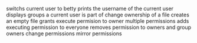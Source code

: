 switchs current user to betty
prints the username of the current user
displays groups a current user is part of
change ownership of a file
creates an empty file
grants execute permision to owner
multiple permissions
adds executing permission to everyone
removes permission to owners and group owners
change permissions
mirror permissions
